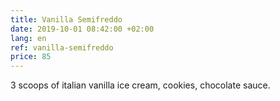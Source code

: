 ```yaml
---
title: Vanilla Semifreddo
date: 2019-10-01 08:42:00 +02:00
lang: en
ref: vanilla-semifreddo
price: 85
---
```


3 scoops of italian vanilla ice cream, cookies, chocolate sauce.
